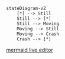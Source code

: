 ```mermaid
stateDiagram-v2
    [*] --> Still
    Still --> [*]
    Still --> Moving
    Moving --> Still
    Moving --> Crash
    Crash --> [*]
```

[mermaid live editor](https://mermaid-js.github.io/mermaid-live-editor/#/edit/eyJjb2RlIjoic3RhdGVEaWFncmFtLXYyXG4gICAgWypdIC0tPiBTdGlsbFxuICAgIFN0aWxsIC0tPiBbKl1cbiAgICBTdGlsbCAtLT4gTW92aW5nXG4gICAgTW92aW5nIC0tPiBTdGlsbFxuICAgIE1vdmluZyAtLT4gQ3Jhc2hcbiAgICBDcmFzaCAtLT4gWypdIiwibWVybWFpZCI6eyJ0aGVtZSI6ImRlZmF1bHQifSwidXBkYXRlRWRpdG9yIjpmYWxzZX0)